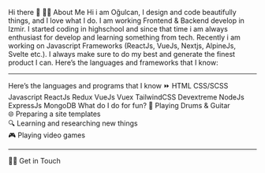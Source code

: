 Hi there 👋
🧑‍💻 About Me
Hi i am Oğulcan, I design and code beautifully things, and I love what I do.
I am working Frontend & Backend develop in Izmir. I started coding in highschool and since that time i am always enthusiast for develop and learning something from tech. Recently i am working on Javascript Frameworks (ReactJs, VueJs, Nextjs, AlpineJs, Svelte etc.). I always make sure to do my best and generate the finest product I can. Here’s the languages and frameworks that I know:

<hr/>

Here’s the languages and programs that I know ⏩
HTML
CSS/SCSS
Javascript
ReactJs
Redux
VueJs
Vuex
TailwindCSS
Devextreme
NodeJs
ExpressJs
MongoDB
What do I do for fun?
🎵 Playing Drums & Guitar <br/>
🌐 Preparing a site templates <br/>
🔍 Learning and researching new things <br/>
🎮 Playing video games <br/>
<hr>

🙋‍♂️ Get in Touch
<p>
<a href="mailto:cancevdev@gmail.com“><img src=”https://img.shields.io/badge/-cancevdev@gmail.com-171717?logo=gmail&logoColor=EA4335“></a>
<a href=”https://www.linkedin.com/in/oğulcan-çevik-3ba1961b3/“><img src=”https://img.shields.io/badge/-Linkedin-171717?logo=linkedin&logoColor=0077B5"></a>
</p>
